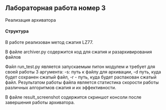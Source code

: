 ## Лабораторная работа номер 3
Реализация архиватора

#### Структура
В работе реализован метод сжатия LZ77.

В файле archiver.py содержится код для сжатия и разархивирования файлов

Файл run_test.py является запускаемым питон модулем и требует для своей работы 3 аргумента: -s: путь к файлу для архивации, -d путь, куда будет сохранен сжатый файл, -r - путь, куда будет распакован сжатый файл. Результатом работы файла является статистика скорости работы различных алгоритмов сжатия и их эффективности.

В файле result_screenshot содержится скриншот консоли после завершения работы архиватора. 
